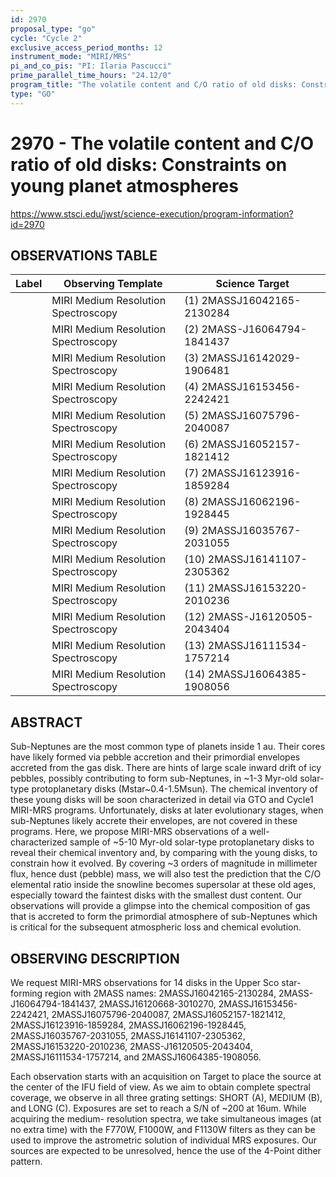 ```yaml
---
id: 2970
proposal_type: "go"
cycle: "Cycle 2"
exclusive_access_period_months: 12
instrument_mode: "MIRI/MRS"
pi_and_co_pis: "PI: Ilaria Pascucci"
prime_parallel_time_hours: "24.12/0"
program_title: "The volatile content and C/O ratio of old disks: Constraints on young planet atmospheres"
type: "GO"
---
```

# 2970 - The volatile content and C/O ratio of old disks: Constraints on young planet atmospheres
https://www.stsci.edu/jwst/science-execution/program-information?id=2970
## OBSERVATIONS TABLE
| Label | Observing Template                | Science Target                     |
|-------|-----------------------------------|------------------------------------|
|       | MIRI Medium Resolution Spectroscopy | (1) 2MASSJ16042165-2130284         |
|       | MIRI Medium Resolution Spectroscopy | (2) 2MASS-J16064794-1841437        |
|       | MIRI Medium Resolution Spectroscopy | (3) 2MASSJ16142029-1906481         |
|       | MIRI Medium Resolution Spectroscopy | (4) 2MASSJ16153456-2242421         |
|       | MIRI Medium Resolution Spectroscopy | (5) 2MASSJ16075796-2040087         |
|       | MIRI Medium Resolution Spectroscopy | (6) 2MASSJ16052157-1821412         |
|       | MIRI Medium Resolution Spectroscopy | (7) 2MASSJ16123916-1859284         |
|       | MIRI Medium Resolution Spectroscopy | (8) 2MASSJ16062196-1928445         |
|       | MIRI Medium Resolution Spectroscopy | (9) 2MASSJ16035767-2031055         |
|       | MIRI Medium Resolution Spectroscopy | (10) 2MASSJ16141107-2305362        |
|       | MIRI Medium Resolution Spectroscopy | (11) 2MASSJ16153220-2010236        |
|       | MIRI Medium Resolution Spectroscopy | (12) 2MASS-J16120505-2043404        |
|       | MIRI Medium Resolution Spectroscopy | (13) 2MASSJ16111534-1757214        |
|       | MIRI Medium Resolution Spectroscopy | (14) 2MASSJ16064385-1908056        |

## ABSTRACT

Sub-Neptunes are the most common type of planets inside 1 au. Their cores have likely formed via pebble accretion and their primordial envelopes accreted from the gas disk. There are hints of large scale inward drift of icy pebbles, possibly contributing to form sub-Neptunes, in ~1-3 Myr-old solar-type protoplanetary disks (Mstar~0.4-1.5Msun). The chemical inventory of these young disks will be soon characterized in detail via GTO and Cycle1 MIRI-MRS programs. Unfortunately, disks at later evolutionary stages, when sub-Neptunes likely accrete their envelopes, are not covered in these programs. Here, we propose MIRI-MRS observations of a well-characterized sample of ~5-10 Myr-old solar-type protoplanetary disks to reveal their chemical inventory and, by comparing with the young disks, to constrain how it evolved. By covering ~3 orders of magnitude in millimeter flux, hence dust (pebble) mass, we will also test the prediction that the C/O elemental ratio inside the snowline becomes supersolar at these old ages, especially toward the faintest disks with the smallest dust content. Our observations will provide a glimpse into the chemical composition of gas that is accreted to form the primordial atmosphere of sub-Neptunes which is critical for the subsequent atmospheric loss and chemical evolution.

## OBSERVING DESCRIPTION

We request MIRI-MRS observations for 14 disks in the Upper Sco star-forming region with 2MASS names: 2MASSJ16042165-2130284, 2MASS-J16064794-1841437, 2MASSJ16120668-3010270, 2MASSJ16153456-2242421, 2MASSJ16075796-2040087, 2MASSJ16052157-1821412, 2MASSJ16123916-1859284, 2MASSJ16062196-1928445, 2MASSJ16035767-2031055, 2MASSJ16141107-2305362, 2MASSJ16153220-2010236, 2MASS-J16120505-2043404, 2MASSJ16111534-1757214, and 2MASSJ16064385-1908056.

Each observation starts with an acquisition on Target to place the source at the center of the IFU field of view. As we aim to obtain complete spectral coverage, we observe in all three grating settings: SHORT (A), MEDIUM (B), and LONG (C). Exposures are set to reach a S/N of ~200 at 16um. While acquiring the medium- resolution spectra, we take simultaneous images (at no extra time) with the F770W, F1000W, and F1130W filters as they can be used to improve the astrometric solution of individual MRS exposures. Our sources are expected to be unresolved, hence the use of the 4-Point dither pattern.